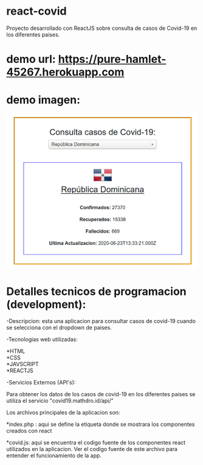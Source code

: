# react-covid
Proyecto desarrollado con ReactJS sobre consulta de casos de Covid-19 en los diferentes paises.

# demo url: <a href="https://pure-hamlet-45267.herokuapp.com/" target="_blank">https://pure-hamlet-45267.herokuapp.com</a>

# demo imagen:
<img src="https://github.com/nsmdeveloper/react-covid/blob/master/react-covid.png" title="react-covid19-app" />

# Detalles tecnicos de programacion (development):

-Descripcion: esta una aplicacion para consultar casos de covid-19 cuando se selecciona con el dropdown de paises.

-Tecnologias web utilizadas:

*HTML <br />
*CSS  <br />
*JAVSCRIPT  <br />
*REACTJS  <br />

-Servicios Externos (API's): 

Para obtener los datos de los casos de covid-19 en los diferentes paises se utiliza el servicio "covid19.mathdro.id/api/"

Los archivos principales de la aplicacion son:

*index.php : aqui se define la etiqueta donde se mostrara los componentes creados con react 

<div id="root"></div>

*covid.js: aqui se encuentra el codigo fuente de los componentes react utilizados en la aplicacion. Ver el codigo fuente de este archivo para entender el funcionamiento de la app.


